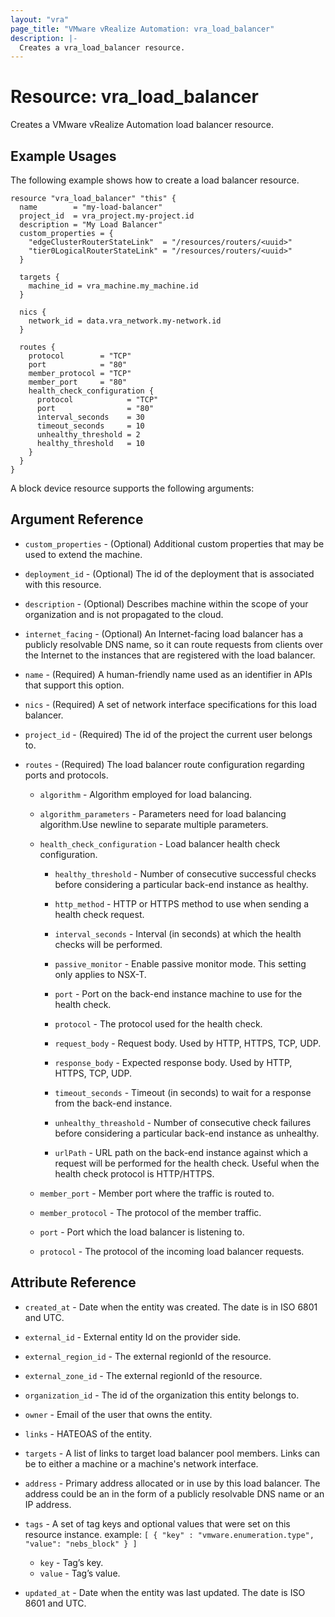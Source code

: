 ```yaml
---
layout: "vra"
page_title: "VMware vRealize Automation: vra_load_balancer"
description: |-
  Creates a vra_load_balancer resource.
---
```


# Resource: vra_load_balancer

Creates a VMware vRealize Automation load balancer resource.

## Example Usages

The following example shows how to create a load balancer resource.


```hcl
resource "vra_load_balancer" "this" {
  name        = "my-load-balancer"
  project_id  = vra_project.my-project.id
  description = "My Load Balancer"
  custom_properties = {
    "edgeClusterRouterStateLink"  = "/resources/routers/<uuid>"
    "tier0LogicalRouterStateLink" = "/resources/routers/<uuid>"
  }

  targets {
    machine_id = vra_machine.my_machine.id
  }

  nics {
    network_id = data.vra_network.my-network.id
  }

  routes {
    protocol        = "TCP"
    port            = "80"
    member_protocol = "TCP"
    member_port     = "80"
    health_check_configuration {
      protocol            = "TCP"
      port                = "80"
      interval_seconds    = 30
      timeout_seconds     = 10
      unhealthy_threshold = 2
      healthy_threshold   = 10
    }
  }
}
```

A block device resource supports the following arguments:

## Argument Reference

* `custom_properties` - (Optional) Additional custom properties that may be used to extend the machine.

* `deployment_id` - (Optional) The id of the deployment that is associated with this resource.

* `description` - (Optional) Describes machine within the scope of your organization and is not propagated to the cloud.

* `internet_facing` - (Optional) An Internet-facing load balancer has a publicly resolvable DNS name, so it can route requests from clients over the Internet to the instances that are registered with the load balancer.

* `name` - (Required) A human-friendly name used as an identifier in APIs that support this option.

* `nics` - (Required) A set of network interface specifications for this load balancer.

* `project_id` - (Required) The id of the project the current user belongs to.

* `routes` - (Required) The load balancer route configuration regarding ports and protocols.

    * `algorithm` - Algorithm employed for load balancing.

    * `algorithm_parameters` - Parameters need for load balancing algorithm.Use newline to separate multiple parameters.

    * `health_check_configuration` - Load balancer health check configuration.

        * `healthy_threshold` - Number of consecutive successful checks before considering a particular back-end instance as healthy.

        * `http_method` - HTTP or HTTPS method to use when sending a health check request.

        * `interval_seconds` - Interval (in seconds) at which the health checks will be performed.

        * `passive_monitor` - Enable passive monitor mode. This setting only applies to NSX-T.

        * `port` - Port on the back-end instance machine to use for the health check.

        * `protocol` - The protocol used for the health check.

        * `request_body` - Request body. Used by HTTP, HTTPS, TCP, UDP.

        * `response_body` - Expected response body. Used by HTTP, HTTPS, TCP, UDP.

        * `timeout_seconds` - Timeout (in seconds) to wait for a response from the back-end instance.

        * `unhealthy_threashold` - Number of consecutive check failures before considering a particular back-end instance as unhealthy.

        * `urlPath` - URL path on the back-end instance against which a request will be performed for the health check. Useful when the health check protocol is HTTP/HTTPS.

    * `member_port` - Member port where the traffic is routed to.

    * `member_protocol` - The protocol of the member traffic.

    * `port` - Port which the load balancer is listening to.

    * `protocol` - The protocol of the incoming load balancer requests.

## Attribute Reference
* `created_at` - Date when the entity was created. The date is in ISO 6801 and UTC.

* `external_id` - External entity Id on the provider side.

* `external_region_id` - The external regionId of the resource.

* `external_zone_id` - The external regionId of the resource.

* `organization_id` - The id of the organization this entity belongs to.

* `owner` - Email of the user that owns the entity.

* `links` - HATEOAS of the entity.

* `targets` - A list of links to target load balancer pool members. Links can be to either a machine or a machine's network interface.

* `address` - Primary address allocated or in use by this load balancer. The address could be an in the form of a publicly resolvable DNS name or an IP address.

* `tags` - A set of tag keys and optional values that were set on this resource instance.
example: `[ { "key" : "vmware.enumeration.type", "value": "nebs_block" } ]`
  * `key` - Tag’s key.
  * `value` - Tag’s value.

* `updated_at` - Date when the entity was last updated. The date is ISO 8601 and UTC.
